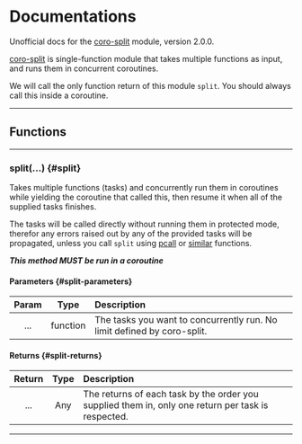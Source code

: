 # Documentations

Unofficial docs for the [coro-split](https://github.com/luvit/lit/blob/master/deps/coro-spawn.lua) module, version 2.0.0.

[coro-split](https://github.com/luvit/lit/blob/master/deps/coro-split.lua) is single-function module that takes multiple functions as input, and runs them in concurrent coroutines.

We will call the only function return of this module `split`. You should always call this inside a coroutine.

----

## Functions

----

### split(...) {#split}

Takes multiple functions (tasks) and concurrently run them in coroutines while yielding the coroutine that called this, then resume it when all of the supplied tasks finishes.

The tasks will be called directly without running them in protected mode, therefor any errors raised out by any of the provided tasks will be propagated, unless you call `split` using [pcall](https://www.lua.org/manual/5.4/manual.html#pdf-pcall) or [similar](https://www.lua.org/manual/5.4/manual.html#pdf-xpcall) functions.

***This method MUST be run in a coroutine***

#### Parameters {#split-parameters}

| Param | Type   | Description |
|:-----:|:------:|:------------|
| ...   | function | The tasks you want to concurrently run. No limit defined by coro-split. |

#### Returns {#split-returns}

| Return | Type   | Description |
|:------:|:------:|:------------|
| ...    | Any    | The returns of each task by the order you supplied them in, only one return per task is respected. |

----

